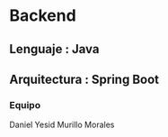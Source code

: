 # Backend
## Lenguaje : Java
## Arquitectura : Spring Boot

### Equipo
Daniel Yesid Murillo Morales
